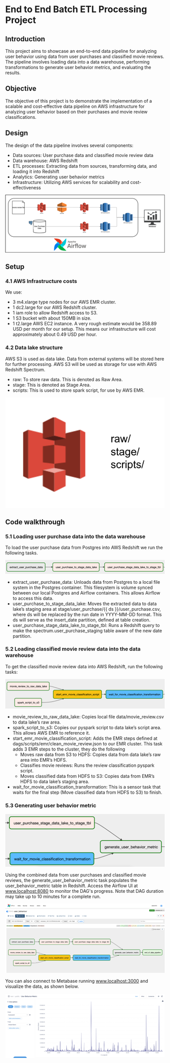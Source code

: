 # End to End Batch ETL Processing Project

## Introduction

This project aims to showcase an end-to-end data pipeline for analyzing user behavior using data from user purchases and classified movie reviews. The pipeline involves loading data into a data warehouse, performing transformations to generate user behavior metrics, and evaluating the results.

## Objective

The objective of this project is to demonstrate the implementation of a scalable and cost-effective data pipeline on AWS infrastructure for analyzing user behavior based on their purchases and movie review classifications.

## Design

The design of the data pipeline involves several components:

- Data sources: User purchase data and classified movie review data
- Data warehouse: AWS Redshift
- ETL processes: Extracting data from sources, transforming data, and loading it into Redshift
- Analytics: Generating user behavior metrics
- Infrastructure: Utilizing AWS services for scalability and cost-effectiveness

<img src="./assets/images/de_proj_design.png">

## Setup

### 4.1 AWS Infrastructure costs

We use:

- 3 m4.xlarge type nodes for our AWS EMR cluster.
- 1 dc2.large for our AWS Redshift cluster.
- 1 iam role to allow Redshift access to S3.
- 1 S3 bucket with about 150MB in size.
- 1 t2.large AWS EC2 instance.
  A very rough estimate would be 358.89 USD per month for our setup. This means our infrastructure will cost approximately about 0.49 USD per hour.

### 4.2 Data lake structure

AWS S3 is used as data lake. Data from external systems will be stored here for further processing. AWS S3 will be used as storage for use with AWS Redshift Spectrum.

- raw: To store raw data. This is denoted as Raw Area.
- stage: This is denoted as Stage Area.
- scripts: This is used to store spark script, for use by AWS EMR.

<img src="./assets/images/dl_s3.png">

## Code walkthrough

### 5.1 Loading user purchase data into the data warehouse

To load the user purchase data from Postgres into AWS Redshift we run the following tasks.

<img src="./assets/images/user_purchase.png">

- extract_user_purchase_data: Unloads data from Postgres to a local file system in the Postgres container. This filesystem is volume synced between our local Postgres and Airflow containers. This allows Airflow to access this data.
- user_purchase_to_stage_data_lake: Moves the extracted data to data lake’s staging area at stage/user_purchase/{{ ds }}/user_purchase.csv, where ds will be replaced by the run date in YYYY-MM-DD format. This ds will serve as the insert_date partition, defined at table creation.
- user_purchase_stage_data_lake_to_stage_tbl: Runs a Redshift query to make the spectrum.user_purchase_staging table aware of the new date partition.

### 5.2 Loading classified movie review data into the data warehouse

To get the classified movie review data into AWS Redshift, run the following tasks:

<img src="./assets/images/movie_review.png">

- movie_review_to_raw_data_lake: Copies local file data/movie_review.csv to data lake’s raw area.
- spark_script_to_s3: Copies our pyspark script to data lake’s script area. This allows AWS EMR to reference it.
- start_emr_movie_classification_script: Adds the EMR steps defined at dags/scripts/emr/clean_movie_review.json to our EMR cluster. This task adds 3 EMR steps to the cluster, they do the following
  - Moves raw data from S3 to HDFS: Copies data from data lake’s raw area into EMR’s HDFS.
  - Classifies movie reviews: Runs the review classification pyspark script.
  - Moves classified data from HDFS to S3: Copies data from EMR’s HDFS to data lake’s staging area.
- wait_for_movie_classification_transformation: This is a sensor task that waits for the final step (Move classified data from HDFS to S3) to finish.

### 5.3 Generating user behavior metric

<img src="./assets/images/user_behavior.png">

Using the combined data from user purchases and classified movie reviews, the generate_user_behavior_metric task populates the user_behavior_metric table in Redshift. Access the Airflow UI at www.localhost:8080 to monitor the DAG's progress. Note that DAG duration may take up to 10 minutes for a complete run.

<img src="./assets/images/fin_dag.png">

You can also connect to Metabase running www.localhost:3000 and visualize the data, as shown below.

<img src="./assets/images/metabase.png">
